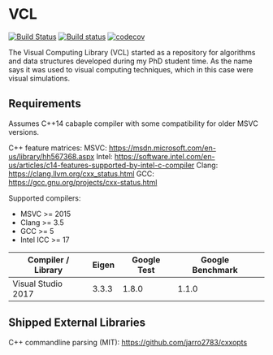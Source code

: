 VCL
===

[![Build Status](https://travis-ci.org/bfierz/vcl.svg?branch=master)](https://travis-ci.org/bfierz/vcl)
[![Build status](https://ci.appveyor.com/api/projects/status/ul6ci6u6t2wgyes7?svg=true)](https://ci.appveyor.com/project/bfierz/vcl)
[![codecov](https://codecov.io/gh/bfierz/vcl/branch/master/graph/badge.svg)](https://codecov.io/gh/bfierz/vcl)

The Visual Computing Library (VCL) started as a repository for algorithms and data structures developed during my PhD student time. As the name says it was used to visual computing techniques, which in this case were visual simulations.

Requirements
------------

Assumes C++14 cabaple compiler with some compatibility for older MSVC versions.

C++ feature matrices:
MSVC: https://msdn.microsoft.com/en-us/library/hh567368.aspx
Intel: https://software.intel.com/en-us/articles/c14-features-supported-by-intel-c-compiler
Clang: https://clang.llvm.org/cxx_status.html
GCC: https://gcc.gnu.org/projects/cxx-status.html

Supported compilers:
* MSVC >= 2015
* Clang >= 3.5
* GCC >= 5
* Intel ICC >= 17

| Compiler / Library | Eigen | Google Test  | Google Benchmark  |   |
|--------------------|-------|--------------|-------------------|---|
| Visual Studio 2017 | 3.3.3 | 1.8.0        | 1.1.0             |   |

Shipped External Libraries
--------------------------

C++ commandline parsing (MIT): https://github.com/jarro2783/cxxopts
